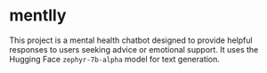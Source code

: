 # mentlly
This project is a mental health chatbot designed to provide helpful responses to users seeking advice or emotional support. It uses the Hugging Face `zephyr-7b-alpha` model for text generation.
